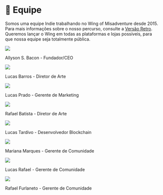 # 🤖 Equipe

Somos uma equipe Indie trabalhando no Wing of Misadventure desde 2015. Para mais informações sobre o nosso percurso, consulte a [Versão Retro](retro-version.md). Queremos lançar o Wing em todas as plataformas e lojas possíveis, para que nossa equipe seja totalmente pública.

![](<.gitbook/assets/Allyson - FounderCEO.png>)

Allyson S. Bacon - Fundador/CEO

![](<.gitbook/assets/Lucas Barros - Art Director.png>)

Lucas Barros - Diretor de Arte

![](<.gitbook/assets/Lucas Prado - Marketing Manager.png>)

Lucas Prado - Gerente de Marketing

![](<.gitbook/assets/Rafael Batista - Art Director.png>)

Rafael Batista - Diretor de Arte

![](<.gitbook/assets/Lucas Tardivo - Blockchain Dev.png>)

Lucas Tardivo - Desenvolvedor Blockchain

![](<.gitbook/assets/Mariana - Community Manager.png>)

Mariana Marques - Gerente de Comunidade

![](<.gitbook/assets/Lucas Rafael - Community Manager.png>)

Lucas Rafael - Gerente de Comunidade

![](<.gitbook/assets/Rafael Furlaneto - Community Manager.png>)

Rafael Furlaneto - Gerente de Comunidade
